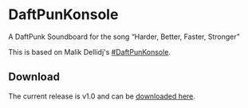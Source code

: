 # DaftPunKonsole
A DaftPunk Soundboard for the song “Harder, Better, Faster, Stronger”

This is based on Malik Dellidj's [#DaftPunKonsole][1].

[1]: http://codepen.io/kowlor/pen/MYOKRd

## Download

The current release is v1.0 and can be [downloaded here](https://github.com/ePirat/DaftPunKonsole/releases/download/v1.0/DaftPunKonsole_1.0.zip).
